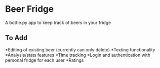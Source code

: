 # Beer Fridge #

A bottle.py app to keep track of beers in your fridge

## To Add ##
*Editing of existing beer (currently can only delete)
*Texting functionality
*Analysis/stats features
	*Time tracking
*Login and authentication with personal fridge for each user
*Ratings
